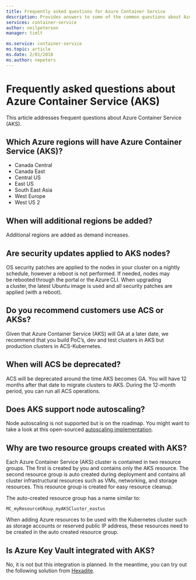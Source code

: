 ```yaml
---
title: Frequently asked questions for Azure Container Service
description: Provides answers to some of the common questions about Azure Container Service.
services: container-service
author: neilpeterson
manager: timlt

ms.service: container-service
ms.topic: article
ms.date: 2/01/2018
ms.author: nepeters
---
```


# Frequently asked questions about Azure Container Service (AKS)

This article addresses frequent questions about Azure Container Service (AKS).

## Which Azure regions will have Azure Container Service (AKS)? 

- Canada Central 
- Canada East 
- Central US 
- East US 
- South East Asia 
- West Europe 
- West US 2 

## When will additional regions be added? 

Additional regions are added as demand increases.

## Are security updates applied to AKS nodes? 

OS security patches are applied to the nodes in your cluster on a nightly schedule, however a reboot is not performed. If needed, nodes may be rebooted through the portal or the Azure CLI. When upgrading a cluster, the latest Ubuntu image is used and all security patches are applied (with a reboot).

## Do you recommend customers use ACS or AKSs? 

Given that Azure Container Service (AKS) will GA at a later date, we recommend that you build PoC’s, dev and test clusters in AKS but production clusters in ACS-Kubernetes.  

## When will ACS be deprecated? 

ACS will be deprecated around the time AKS becomes GA. You will have 12 months after that date to migrate clusters to AKS. During the 12-month period, you can run all ACS operations.

## Does AKS support node autoscaling? 

Node autoscaling is not supported but is on the roadmap. You might want to take a look at this open-sourced [autoscaling implementation][auto-scaler].

## Why are two resource groups created with AKS? 

Each Azure Container Service (AKS) cluster is contained in two resource groups. The first is created by you and contains only the AKS resource. The second resource group is auto created during deployment and contains all cluster infrastructural resources such as VMs, networking, and storage resources. This resource group is created for easy resource cleanup. 

The auto-created resource group has a name similar to:

```
MC_myResourceGRoup_myAKSCluster_eastus
```

When adding Azure resources to be used with the Kubernetes cluster such as storage accounts or reserved public IP address, these resources need to be created in the auto created resource group.   

## Is Azure Key Vault integrated with AKS? 

No, it is not but this integration is planned. In the meantime, you can try out the following solution from [Hexadite][hexadite]. 

<!-- LINKS - external -->
[auto-scaler]: https://github.com/kubernetes/autoscaler
[hexadite]: https://github.com/Hexadite/acs-keyvault-agent  